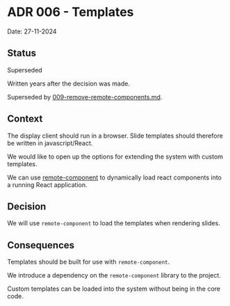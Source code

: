 # ADR 006 - Templates

Date: 27-11-2024

## Status

Superseded

Written years after the decision was made.

Superseded by [009-remove-remote-components.md](009-remove-remote-components.md).

## Context

The display client should run in a browser. Slide templates should therefore be written in javascript/React.

We would like to open up the options for extending the system with custom templates.

We can use [remote-component](https://github.com/Paciolan/remote-component) to dynamically load react components into
a running React application.

## Decision

We will use `remote-component` to load the templates when rendering slides.

## Consequences

Templates should be built for use with `remote-component`.

We introduce a dependency on the `remote-component` library to the project.

Custom templates can be loaded into the system without being in the core code.
